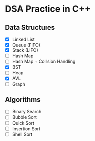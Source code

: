 # DSA Practice in C++

## Data Structures

- [x] Linked List
- [x] Queue (FIFO)
- [x] Stack (LIFO)
- [ ] Hash Map
- [ ] Hash Map + Collision Handling
- [x] BST
- [ ] Heap
- [x] AVL
- [ ] Graph

## Algorithms

- [ ] Binary Search
- [ ] Bubble Sort
- [ ] Quick Sort
- [ ] Insertion Sort
- [ ] Shell Sort
